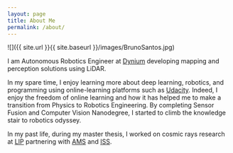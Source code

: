 ```yaml
---
layout: page
title: About Me
permalink: /about/
---
```


![]({{ site.url }}{{ site.baseurl }}/images/BrunoSantos.jpg)

 I am Autonomous Robotics Engineer at [Dynium](https://dynium.ai/) developing mapping and perception solutions using LiDAR.
 
In my spare time, I enjoy learning more about deep learning, robotics, and programming using online-learning platforms such as [Udacity](https://www.udacity.com/). Indeed, I enjoy the freedom of online learning and how it has helped me to make a transition from Physics to Robotics Engineering. By completing Sensor Fusion and Computer Vision Nanodegree, I started to climb the knowledge stair to robotics odyssey.

In my past life, during my master thesis, I worked on cosmic rays research at [LIP](https://lip.pt/) partnering with [AMS](https://home.cern/science/experiments/ams) and [ISS](https://www.nasa.gov/mission_pages/station/main/index.html).
